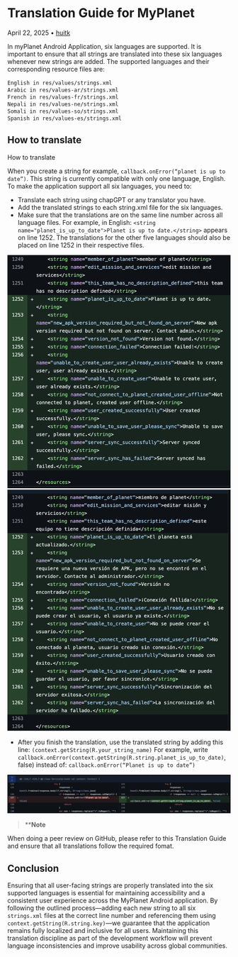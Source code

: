 # Translation Guide for MyPlanet
April 22, 2025 • [huitk](https://github.com/huitk)

In myPlanet Android Application, six languages are supported. It is important to ensure that all strings are translated into these six languages whenever new strings are added. The supported languages and their corresponding resource files are:

    English in res/values/strings.xml
    Arabic in res/values-ar/strings.xml
    French in res/values-fr/strings.xml
    Nepali in res/values-ne/strings.xml 
    Somali in res/values-so/strings.xml 
    Spanish in res/values-es/strings.xml

## How to translate
How to translate

When you create a string for example, 
`callback.onError(“planet is up to date”)`. 
This string is currently compatible with only one language, English. To make the application support all six languages, you need to:

- Translate each string using chapGPT or any translator you have.
- Add the translated strings to each string.xml file for the six languages.
- Make sure that the translations are on the same line number across all language files. For example, in English:
`<string name="planet_is_up_to_date">Planet is up to date.</string>` appears on line 1252. The translations for the other five languages should also be placed on line 1252 in their respective files.

![eng-translation](images/en-translation2.png)
![es-translation](images/es-translation2.png)

- After you finish the translation, use the translated string by adding this line: 
`(context.getString(R.your_string_name)`
For example, write 
`callback.onError(context.getString(R.string.planet_is_up_to_date)`, false) instead of: `callback.onError(“Planet is up to date”)`

![string-translation](images/string-translate.png)


>****Note**

When doing a peer review on GitHub, please refer to this Translation Guide and ensure that all translations follow the required fomat.

## Conclusion

Ensuring that all user-facing strings are properly translated into the six supported languages is essential for maintaining accessibility and a consistent user experience across the MyPlanet Android application. By following the outlined process—adding each new string to all six `strings.xml` files at the correct line number and referencing them using `context.getString(R.string.key)`—we guarantee that the application remains fully localized and inclusive for all users. Maintaining this translation discipline as part of the development workflow will prevent language inconsistencies and improve usability across global communities.
